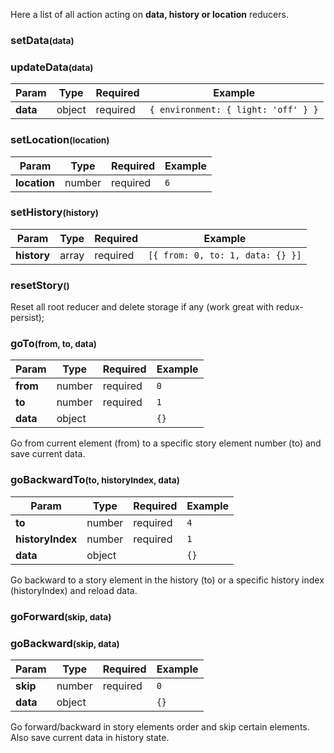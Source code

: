 Here a list of all action acting on **data, history or location** reducers.

### setData<small>(data)</small>
### updateData<small>(data)</small>
|Param|Type|Required|Example|
|-------|--------|--------|--------------|
|**data**|object|required|`{ environment: { light: 'off' } }`|

### setLocation<small>(location)</small>
|Param|Type|Required|Example|
|-------|--------|--------|--------------|
|**location**|number|required|`6`|

### setHistory<small>(history)</small>
|Param|Type|Required|Example|
|-------|--------|--------|--------------|
|**history**|array|required|`[{ from: 0, to: 1, data: {} }]`|

### resetStory<small>()</small>
Reset all root reducer and delete storage if any
(work great with redux-persist);

### goTo<small>(from, to, data)</small>
|Param|Type|Required|Example|
|-------|--------|--------|--------------|
|**from**|number|required|`0`|
|**to**|number|required|`1`|
|**data**|object||`{}`|

Go from current element (from)
to a specific story element number (to)
and save current data.

### goBackwardTo<small>(to, historyIndex, data)</small>
|Param|Type|Required|Example|
|-------|--------|--------|--------------|
|**to**|number|required|`4`|
|**historyIndex**|number|required|`1`|
|**data**|object||`{}`|

Go backward to a story element in the history (to)
or a specific history index (historyIndex)
and reload data.

### goForward<small>(skip, data)</small>
### goBackward<small>(skip, data)</small>
|Param|Type|Required|Example|
|-------|--------|--------|--------------|
|**skip**|number|required|`0`|
|**data**|object||`{}`|

Go forward/backward in story elements order and skip certain elements.
Also save current data in history state.
